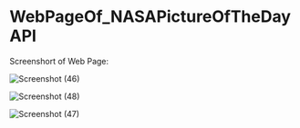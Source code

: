 # WebPageOf_NASAPictureOfTheDayAPI

Screenshort of Web Page:

![Screenshot (46)](https://github.com/Sjsatishjaiswal/WebPageOf_NASAPictureOfTheDayAPI/assets/45370567/06fd4115-d4ee-4b13-a6ba-4779e0fbd2c5) 

![Screenshot (48)](https://github.com/Sjsatishjaiswal/WebPageOf_NASAPictureOfTheDayAPI/assets/45370567/9d4b302c-9a0f-4a9b-99d8-cb3553c0573d) 

![Screenshot (47)](https://github.com/Sjsatishjaiswal/WebPageOf_NASAPictureOfTheDayAPI/assets/45370567/1c80c76e-04dd-4e51-8c19-b43cbad4bee8)
